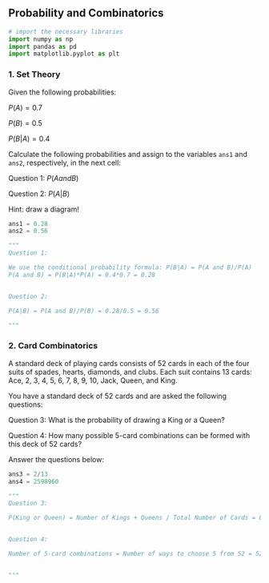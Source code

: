 
## Probability and Combinatorics



```python
# import the necessary libraries
import numpy as np
import pandas as pd 
import matplotlib.pyplot as plt
```

### 1. Set Theory

Given the following probabilities:

$P(A) = 0.7$

$P(B) = 0.5$

$P(B|A) = 0.4$

Calculate the following probabilities and assign to the variables `ans1` and `ans2`, respectively, in the next cell:

Question 1: $P(A and B)$

Question 2: $P(A|B)$

Hint: draw a diagram!


```python
ans1 = 0.28
ans2 = 0.56

"""
Question 1:

We use the conditional probability formula: P(B|A) = P(A and B)/P(A)
P(A and B) = P(B|A)*P(A) = 0.4*0.7 = 0.28


Question 2:

P(A|B) = P(A and B)/P(B) = 0.28/0.5 = 0.56

"""
```

### 2. Card Combinatorics

A standard deck of playing cards consists of 52 cards in each of the four suits of spades, hearts, diamonds, and clubs. Each suit contains 13 cards: Ace, 2, 3, 4, 5, 6, 7, 8, 9, 10, Jack, Queen, and King.
    
You have a standard deck of 52 cards and are asked the following questions:

Question 3: What is the probability of drawing a King or a Queen?

Question 4: How many possible 5-card combinations can be formed with this deck of 52 cards?

Answer the questions below:


```python
ans3 = 2/13
ans4 = 2598960

"""
Question 3:

P(King or Queen) = Number of Kings + Queens / Total Number of Cards = 8/52 = 2/13


Question 4:

Number of 5-card combinations = Number of ways to choose 5 from 52 = 52!/(5!*47!) = 2598960


"""
```
